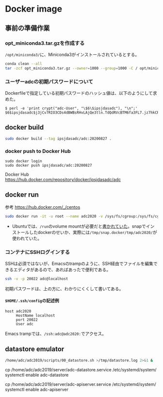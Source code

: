 Docker image
=================


事前の準備作業
--------------

### opt_miniconda3.tar.gzを作成する

`/opt/miniconda3/`に、Miniconda3がインストールされているとする。

``` bash
conda clean --all
tar -zcf opt_miniconda3.tar.gz --owner=1000 --group=1000 -C / opt/miniconda3
```

### ユーザーadcの初期パスワードについて

Dockerfileで指定している初期パスワードのハッシュ値は、以下のようにして求めた。

```
$ perl -e 'print crypt("adc-User", "\$6\$ipsjdasadc"), "\n";'
$6$ipsjdasadc$j3jCv7RIO3CDs4dBWBsRHvLAjQe3tln.TdQdRVcBTM6fa3FL7.jz7hkCRxtoQxq4eX64twQRwqdvtqHBaQDmR/
```

docker build
------------

``` bash
sudo docker build --tag ipsjdasadc/adc:20200827 .
```

### docker push to Docker Hub

```
sudo docker login
sudo docker push ipsjdasadc/adc:20200827
```

Docker Hub  
https://hub.docker.com/repository/docker/ipsjdasadc/adc


docker run
----------

参考 https://hub.docker.com/_/centos

``` bash
sudo docker run -it -u root --name adc2020 -v /sys/fs/cgroup:/sys/fs/cgroup:ro -v /tmp/adc2020:/run -p 20022:22 -p 20080:8888 ipsjdasadc/adc:20200827
```

- Ubuntuでは、`/run`のvolume mountが必要だと[書かれていた](https://hub.docker.com/_/centos)。snapでインストールしたdockerのせいか、実際には`/tmp/snap.docker/tmp/adc2020/`が使われていた。

### コンテナにSSHログインする

SSHは必須ではないが、Emacsのtrampのように、SSH経由でファイルを編集できるエディタがあるので、あればあったで便利である。

``` bash
ssh -v -p 20022 adc@localhost
```

初期パスワードは、上の方に、わかりにくくして書いてある。

#### `$HOME/.ssh/config`の記述例

```
host adc2020
     HostName localhost
     port 20022
     User adc
```

Emacs trampでは、`/ssh:adc@adc2020:`でアクセス。

datastore emulator
------------------

``` bash
/home/adc/adc2019/scripts/00_datastore.sh >/tmp/datastore.log 2>&1 &
```

cp /home/adc/adc2019/server/adc-datastore.service /etc/systemd/system/
systemctl enable adc-datastore


cp /home/adc/adc2019/server/adc-apiserver.service /etc/systemd/system/
systemctl enable adc-apiserver



